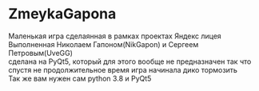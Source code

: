 # ZmeykaGapona
Маленькая игра сделаянная в рамках проектах Яндекс лицея  
Выполненная Николаем Гапоном(NikGapon) и Сергеем Петровым(UveGG)    
сделана на PyQt5, который для этого вообще не предназначен так что спустя не продолжительное время игра начинала дико тормозить  
Так же вам нужен сам python 3.8 и PyQt5
